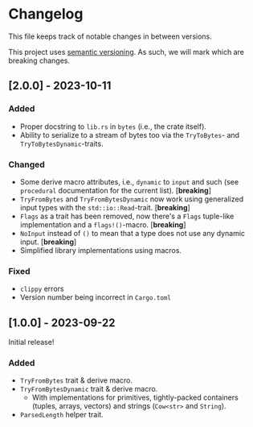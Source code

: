 # Changelog
This file keeps track of notable changes in between versions.

This project uses [semantic versioning](https://semver.org). As such, we will mark which are breaking changes.


## [2.0.0] - 2023-10-11
### Added
- Proper docstring to `lib.rs` in `bytes` (i.e., the crate itself).
- Ability to serialize to a stream of bytes too via the `TryToBytes`- and `TryToBytesDynamic`-traits.

### Changed
- Some derive macro attributes, i.e., `dynamic` to `input` and such (see `procedural` documentation for the current list). \[**breaking**\]
- `TryFromBytes` and `TryFromBytesDynamic` now work using generalized input types with the `std::io::Read`-trait. \[**breaking**\]
- `Flags` as a trait has been removed, now there's a `Flags` tuple-like implementation and a `flags!()`-macro. \[**breaking**\]
- `NoInput` instead of `()` to mean that a type does not use any dynamic input. \[**breaking**\]
- Simplified library implementations using macros.

### Fixed
- `clippy` errors
- Version number being incorrect in `Cargo.toml`



## [1.0.0] - 2023-09-22
Initial release!

### Added
- `TryFromBytes` trait & derive macro.
- `TryFromBytesDynamic` trait & derive macro.
    - With implementations for primitives, tightly-packed containers (tuples, arrays, vectors) and strings (`Cow<str>` and `String`).
- `ParsedLength` helper trait.
